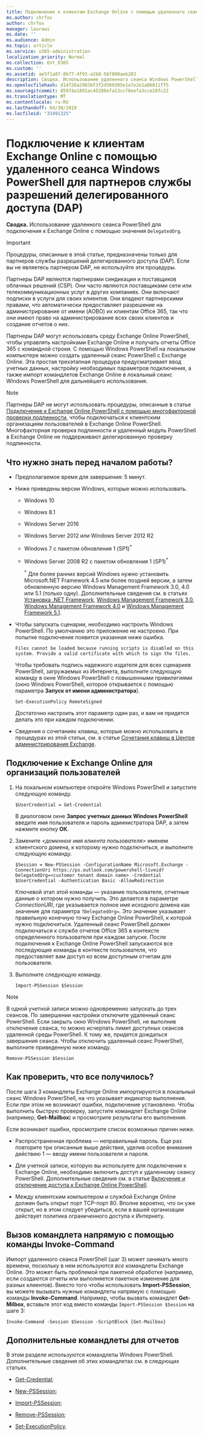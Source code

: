 ```yaml
---
title: Подключение к клиентам Exchange Online с помощью удаленного сеанса Windows PowerShell для партнеров службы разрешений делегированного доступа (DAP)
ms.author: chrfox
author: chrfox
manager: laurawi
ms.date: ''
ms.audience: Admin
ms.topic: article
ms.service: o365-administration
localization_priority: Normal
ms.collection: Ent_O365
ms.custom: ''
ms.assetid: ae5f1a87-8b77-4f93-a1b8-56f800aeb283
description: Сводка. Использование удаленного сеанса Windows PowerShell для подключения к Exchange Online с помощью значения DelegatedOrg.
ms.openlocfilehash: d14726a2983bf3f2d569305e1a7e2e1a86811ff5
ms.sourcegitcommit: 85974a1891ac45286efa13cc76eefa3cce28fc22
ms.translationtype: MT
ms.contentlocale: ru-RU
ms.lasthandoff: 04/30/2019
ms.locfileid: "33491325"
---
```

# <a name="connect-to-exchange-online-tenants-with-remote-windows-powershell-for-delegated-access-permissions-dap-partners"></a>Подключение к клиентам Exchange Online с помощью удаленного сеанса Windows PowerShell для партнеров службы разрешений делегированного доступа (DAP)

 **Сводка.** Использование удаленного сеанса PowerShell для подключения к Exchange Online с помощью значения `DelegatedOrg`.

> [!IMPORTANT]
> Процедуры, описанные в этой статье, предназначены только для партнеров службы разрешений делегированного доступа (DAP). Если вы не являетесь партнером DAP, не используйте эти процедуры. 
  
Партнеры DAP являются партнерами синдикации и поставщиков облачных решений (CSP). Они часто являются поставщиками сети или телекоммуникационных услуг в других компаниях. Они включают подписки в услуги для своих клиентов. Они владеют партнерскими правами, что автоматически предоставляет разрешение на администрирование от имени (AOBO) их клиентам Office 365, так что они имеют право на администрирование всех своих клиентов и создание отчетов о них.

Партнеры DAP могут использовать среду Exchange Online PowerShell, чтобы управлять настройками Exchange Online и получать отчеты Office 365 с командной строки. С помощью Windows PowerShell на локальном компьютере можно создать удаленный сеанс PowerShell с Exchange Online. Эта простая трехэтапная процедура предусматривает ввод учетных данных, настройку необходимых параметров подключения, а также импорт командлетов Exchange Online в локальный сеанс Windows PowerShell для дальнейшего использования.

> [!NOTE]
> Партнеры DAP не могут использовать процедуры, описанные в статье [Подключение к Exchange Online PowerShell с помощью многофакторной проверки подлинности](https://docs.microsoft.com/powershell/exchange/exchange-online/connect-to-exchange-online-powershell/mfa-connect-to-exchange-online-powershell), чтобы подключаться к клиентским организациям пользователей в Exchange Online PowerShell. Многофакторная проверка подлинности и удаленный модуль PowerShell в Exchange Online не поддерживают делегированную проверку подлинности.
  
## <a name="what-do-you-need-to-know-before-you-begin"></a>Что нужно знать перед началом работы?

- Предполагаемое время для завершения: 5 минут.

- Ниже приведены версии Windows, которые можно использовать.
    
  - Windows 10

  - Windows 8.1

  - Windows Server 2016

  - Windows Server 2012 или Windows Server 2012 R2

  - Windows 7 с пакетом обновления 1 (SP1)<sup>*</sup>

  - Windows Server 2008 R2 с пакетом обновления 1 (SP1)<sup>*</sup>

    <sup>*</sup> Для более ранних версий Windows нужно установить Microsoft.NET Framework 4.5 или более поздней версии, а затем обновленную версию Windows Management Framework 3.0, 4.0 или 5.1 (только одну). Дополнительные сведения см. в статьях [Установка .NET Framework](https://go.microsoft.com/fwlink/p/?LinkId=257868), [Windows Management Framework 3.0](https://go.microsoft.com/fwlink/p/?LinkId=272757), [Windows Management Framework 4.0](https://go.microsoft.com/fwlink/p/?LinkId=391344) и [Windows Management Framework 5.1](https://aka.ms/wmf5download).

- Чтобы запускать сценарии, необходимо настроить Windows PowerShell. По умолчанию это приложение не настроено. При попытке подключения появится указанная ниже ошибка.

  `Files cannot be loaded because running scripts is disabled on this system. Provide a valid certificate with which to sign the files.`

  Чтобы требовать подпись надежного издателя для всех сценариев PowerShell, загружаемых из Интернета, выполните следующую команду в окне Windows PowerShell с повышенными привилегиями (окно Windows PowerShell, которое открывается с помощью параметра **Запуск от имени администратора**).

    ```
    Set-ExecutionPolicy RemoteSigned
    ```

  Достаточно настроить этот параметр один раз, и вам не придется делать это при каждом подключении.

- Сведения о сочетаниях клавиш, которые можно использовать в процедурах из этой статьи, см. в статье [Сочетания клавиш в Центре администрирования Exchange](https://go.microsoft.com/fwlink/p/?LinkId=534017).

## <a name="connect-to-exchange-online-for-customer-organizations"></a>Подключение к Exchange Online для организаций пользователей

1. На локальном компьютере откройте Windows PowerShell и запустите следующую команду.
    
    ```
    $UserCredential = Get-Credential
    ```

    В диалоговом окне **Запрос учетных данных Windows PowerShell** введите имя пользователя и пароль администратора DAP, а затем нажмите кнопку **ОК**.
    
2. Замените _\<доменное имя клиента пользователя\>_ именем клиентского домена, к которому нужно подключиться, и выполните следующую команду.
    
    ```
    $Session = New-PSSession -ConfigurationName Microsoft.Exchange -ConnectionUri https://ps.outlook.com/powershell-liveid?DelegatedOrg=<customer tenant domain name> -Credential $UserCredential -Authentication Basic -AllowRedirection
    ```

    Ключевой этап этой команды — указание пользователя, отчетные данные о котором нужно получить. Это делается в параметре _ConnectionURI_, где указывается полное имя исходного домена как значение для параметра `?DelegatedOrg=`. Это значение указывает правильную конечную точку  Exchange Online PowerShell, к которой нужно подключиться. Удаленный сеанс PowerShell должен подключаться к службе отчетов Office 365 в контексте определенного пользователя при каждом запуске. После подключения к Exchange Online PowerShell запускаются все последующие команды в контексте пользователя, что предоставляет вам доступ ко всем доступным отчетам для пользователя.
    
3. Выполните следующую команду.
    
    ```
    Import-PSSession $Session
    ```

> [!NOTE]
> В одной учетной записи можно одновременно запускать до трех сеансов. По завершении настройки отключите удаленный сеанс PowerShell. Если закрыть окно Windows PowerShell, не выполнив отключение сеанса, то можно исчерпать лимит доступных сеансов удаленной среды PowerShell. К тому же, придется дождаться завершения сеанса. Чтобы отключить удаленный сеанс PowerShell, выполните приведенную ниже команду.

```
Remove-PSSession $Session
```
  
## <a name="how-do-you-know-this-worked"></a>Как проверить, что все получилось?

После шага 3 командлеты Exchange Online импортируются в локальный сеанс Windows PowerShell, на что указывает индикатор выполнения. Если при этом не возникают ошибки, подключение установлено. Чтобы выполнить быструю проверку, запустите командлет Exchange Online (например, **Get-Mailbox**) и просмотрите результаты его выполнения.
  
Если возникают ошибки, просмотрите список возможных причин ниже.
  
- Распространенная проблема — неправильный пароль. Еще раз повторите три описанные выше действия, уделив особое внимание действию 1 — вводу имени пользователя и пароля.
    
- Для учетной записи, которую вы используете для подключения к Exchange Online, необходимо включить доступ к удаленному сеансу PowerShell. Дополнительные сведения см. в статье [Включение и отключение доступа к Exchange Online PowerShell](https://go.microsoft.com/fwlink/p/?LinkId=534018).
    
- Между клиентским компьютером и службой Exchange Online должен быть открыт порт TCP-порт 80. Вполне вероятно, что он уже открыт, но в этом следует убедиться, если в вашей организации действует политика ограниченного доступа к Интернету.
    
## <a name="call-the-cmdlet-directly-with-invoke-command"></a>Вызов командлета напрямую с помощью команды Invoke-Command

Импорт удаленного сеанса PowerShell (шаг 3) может занимать много времени, поскольку в нем используются _все_ командлеты Exchange Online. Это может быть проблемой при пакетной обработке (например, если создаются отчеты или выполняется пакетное изменение для разных клиентов). Вместо того чтобы использовать **Import-PSSession**, вы можете вызывать нужные командлеты напрямую с помощью команды **Invoke-Command**. Например, чтобы вызвать командлет **Get-Milbox**, вставьте этот код вместо команды `Import-PSSession $Session` на шаге 3:
  
```
Invoke-Command -Session $Session -ScriptBlock {Get-Mailbox}
```

## <a name="more-reporting-cmdlets"></a>Дополнительные командлеты для отчетов

В этом разделе используются командлеты Windows PowerShell. Дополнительные сведения об этих командлетах см. в следующих статьях.
  
- [Get-Credential](https://go.microsoft.com/fwlink/p/?LinkId=389618);
    
- [New-PSSession](https://go.microsoft.com/fwlink/p/?LinkId=389621);
    
- [Import-PSSession](https://go.microsoft.com/fwlink/p/?LinkId=389619);
    
- [Remove-PSSession](https://go.microsoft.com/fwlink/p/?LinkId=389620);
    
- [Set-ExecutionPolicy](https://go.microsoft.com/fwlink/p/?LinkId=389623).
    

